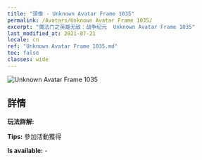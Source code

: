 ```yaml
---
title: "頭像 - Unknown Avatar Frame 1035"
permalink: /Avatars/Unknown Avatar Frame 1035/
excerpt: "魔法门之英雄无敌：战争纪元  Unknown Avatar Frame 1035"
last_modified_at: 2021-07-21
locale: cn
ref: "Unknown Avatar Frame 1035.md"
toc: false
classes: wide
---
```

 ![Unknown Avatar Frame 1035](/images/a/avatarFrame_35.png)

## 詳情

 **玩法詳解:**  

 **Tips:** 參加活動獲得 

 **Is available:**  - 

